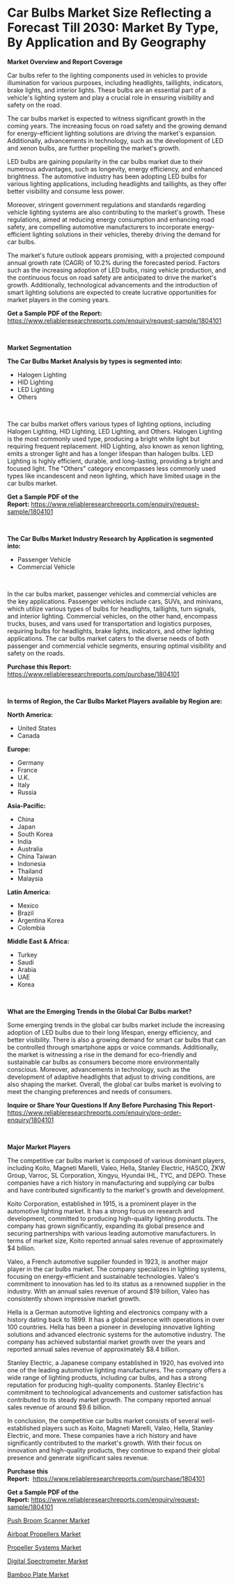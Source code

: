 <p><h1>Car Bulbs Market Size Reflecting a Forecast Till 2030: Market By Type, By Application and By Geography</h1></p><p><strong>Market Overview and Report Coverage</strong></p>
<p><p>Car bulbs refer to the lighting components used in vehicles to provide illumination for various purposes, including headlights, taillights, indicators, brake lights, and interior lights. These bulbs are an essential part of a vehicle's lighting system and play a crucial role in ensuring visibility and safety on the road.</p><p>The car bulbs market is expected to witness significant growth in the coming years. The increasing focus on road safety and the growing demand for energy-efficient lighting solutions are driving the market's expansion. Additionally, advancements in technology, such as the development of LED and xenon bulbs, are further propelling the market's growth.</p><p>LED bulbs are gaining popularity in the car bulbs market due to their numerous advantages, such as longevity, energy efficiency, and enhanced brightness. The automotive industry has been adopting LED bulbs for various lighting applications, including headlights and taillights, as they offer better visibility and consume less power.</p><p>Moreover, stringent government regulations and standards regarding vehicle lighting systems are also contributing to the market's growth. These regulations, aimed at reducing energy consumption and enhancing road safety, are compelling automotive manufacturers to incorporate energy-efficient lighting solutions in their vehicles, thereby driving the demand for car bulbs.</p><p>The market's future outlook appears promising, with a projected compound annual growth rate (CAGR) of 10.2% during the forecasted period. Factors such as the increasing adoption of LED bulbs, rising vehicle production, and the continuous focus on road safety are anticipated to drive the market's growth. Additionally, technological advancements and the introduction of smart lighting solutions are expected to create lucrative opportunities for market players in the coming years.</p></p>
<p><strong>Get a Sample PDF of the Report:</strong> <a href="https://www.reliableresearchreports.com/enquiry/request-sample/1804101">https://www.reliableresearchreports.com/enquiry/request-sample/1804101</a></p>
<p>&nbsp;</p>
<p><strong>Market Segmentation</strong></p>
<p><strong>The Car Bulbs Market Analysis by types is segmented into:</strong></p>
<p><ul><li>Halogen Lighting</li><li>HID Lighting</li><li>LED Lighting</li><li>Others</li></ul></p>
<p>&nbsp;</p>
<p><p>The car bulbs market offers various types of lighting options, including Halogen Lighting, HID Lighting, LED Lighting, and Others. Halogen Lighting is the most commonly used type, producing a bright white light but requiring frequent replacement. HID Lighting, also known as xenon lighting, emits a stronger light and has a longer lifespan than halogen bulbs. LED Lighting is highly efficient, durable, and long-lasting, providing a bright and focused light. The "Others" category encompasses less commonly used types like incandescent and neon lighting, which have limited usage in the car bulbs market.</p></p>
<p><strong>Get a Sample PDF of the Report:</strong>&nbsp;<a href="https://www.reliableresearchreports.com/enquiry/request-sample/1804101">https://www.reliableresearchreports.com/enquiry/request-sample/1804101</a></p>
<p>&nbsp;</p>
<p><strong>The Car Bulbs Market Industry Research by Application is segmented into:</strong></p>
<p><ul><li>Passenger Vehicle</li><li>Commercial Vehicle</li></ul></p>
<p>&nbsp;</p>
<p><p>In the car bulbs market, passenger vehicles and commercial vehicles are the key applications. Passenger vehicles include cars, SUVs, and minivans, which utilize various types of bulbs for headlights, taillights, turn signals, and interior lighting. Commercial vehicles, on the other hand, encompass trucks, buses, and vans used for transportation and logistics purposes, requiring bulbs for headlights, brake lights, indicators, and other lighting applications. The car bulbs market caters to the diverse needs of both passenger and commercial vehicle segments, ensuring optimal visibility and safety on the roads.</p></p>
<p><strong>Purchase this Report:</strong>&nbsp; <a href="https://www.reliableresearchreports.com/purchase/1804101">https://www.reliableresearchreports.com/purchase/1804101</a></p>
<p>&nbsp;</p>
<p><strong>In terms of Region, the Car Bulbs Market Players available by Region are:</strong></p>
<p>
    <p> <strong> North America: </strong>
        <ul>
            <li>United States</li>
            <li>Canada</li>
        </ul>
        </p> 
    <p> <strong> Europe: </strong>
        <ul>
            <li>Germany</li>
            <li>France</li>
            <li>U.K.</li>
            <li>Italy</li>
            <li>Russia</li>
        </ul>
        </p> 
    <p> <strong> Asia-Pacific: </strong>
        <ul>
            <li>China</li>
            <li>Japan</li>
            <li>South Korea</li>
            <li>India</li>
            <li>Australia</li>
            <li>China Taiwan</li>
            <li>Indonesia</li>
            <li>Thailand</li>
            <li>Malaysia</li>
        </ul>
        </p> 
    <p> <strong> Latin America: </strong>
        <ul>
            <li>Mexico</li>
            <li>Brazil</li>
            <li>Argentina Korea</li>
            <li>Colombia</li>
        </ul>
        </p> 
    <p> <strong> Middle East & Africa: </strong>
        <ul>
            <li>Turkey</li>
            <li>Saudi</li>
            <li>Arabia</li>
            <li>UAE</li>
            <li>Korea</li>
        </ul>
    </p>
    </p>
<p>&nbsp;</p>
<p><strong>What are the Emerging Trends in the Global Car Bulbs market?</strong></p>
<p><p>Some emerging trends in the global car bulbs market include the increasing adoption of LED bulbs due to their long lifespan, energy efficiency, and better visibility. There is also a growing demand for smart car bulbs that can be controlled through smartphone apps or voice commands. Additionally, the market is witnessing a rise in the demand for eco-friendly and sustainable car bulbs as consumers become more environmentally conscious. Moreover, advancements in technology, such as the development of adaptive headlights that adjust to driving conditions, are also shaping the market. Overall, the global car bulbs market is evolving to meet the changing preferences and needs of consumers.</p></p>
<p><strong>Inquire or Share Your Questions If Any Before Purchasing This Report</strong>- <a href="https://www.reliableresearchreports.com/enquiry/pre-order-enquiry/1804101">https://www.reliableresearchreports.com/enquiry/pre-order-enquiry/1804101</a></p>
<p>&nbsp;</p>
<p><strong>Major Market Players</strong></p>
<p><p>The competitive car bulbs market is composed of various dominant players, including Koito, Magneti Marelli, Valeo, Hella, Stanley Electric, HASCO, ZKW Group, Varroc, SL Corporation, Xingyu, Hyundai IHL, TYC, and DEPO. These companies have a rich history in manufacturing and supplying car bulbs and have contributed significantly to the market's growth and development.</p><p>Koito Corporation, established in 1915, is a prominent player in the automotive lighting market. It has a strong focus on research and development, committed to producing high-quality lighting products. The company has grown significantly, expanding its global presence and securing partnerships with various leading automotive manufacturers. In terms of market size, Koito reported annual sales revenue of approximately $4 billion.</p><p>Valeo, a French automotive supplier founded in 1923, is another major player in the car bulbs market. The company specializes in lighting systems, focusing on energy-efficient and sustainable technologies. Valeo's commitment to innovation has led to its status as a renowned supplier in the industry. With an annual sales revenue of around $19 billion, Valeo has consistently shown impressive market growth.</p><p>Hella is a German automotive lighting and electronics company with a history dating back to 1899. It has a global presence with operations in over 100 countries. Hella has been a pioneer in developing innovative lighting solutions and advanced electronic systems for the automotive industry. The company has achieved substantial market growth over the years and reported annual sales revenue of approximately $8.4 billion.</p><p>Stanley Electric, a Japanese company established in 1920, has evolved into one of the leading automotive lighting manufacturers. The company offers a wide range of lighting products, including car bulbs, and has a strong reputation for producing high-quality components. Stanley Electric's commitment to technological advancements and customer satisfaction has contributed to its steady market growth. The company reported annual sales revenue of around $9.6 billion.</p><p>In conclusion, the competitive car bulbs market consists of several well-established players such as Koito, Magneti Marelli, Valeo, Hella, Stanley Electric, and more. These companies have a rich history and have significantly contributed to the market's growth. With their focus on innovation and high-quality products, they continue to expand their global presence and generate significant sales revenue.</p></p>
<p><strong>Purchase this Report:</strong>&nbsp;&nbsp;<a href="https://www.reliableresearchreports.com/purchase/1804101">https://www.reliableresearchreports.com/purchase/1804101</a></p>
<p></p>
<p><strong>Get a Sample PDF of the Report:</strong>&nbsp;<a href="https://www.reliableresearchreports.com/enquiry/request-sample/1804101">https://www.reliableresearchreports.com/enquiry/request-sample/1804101</a></p>
<p><p><a href="https://www.linkedin.com/pulse/push-broom-scanner-market-share-amp-new-trends-analysis-report-tc2ke/">Push Broom Scanner Market</a></p><p><a href="https://github.com/JameTravis/Market-Research-Report-List-2/blob/main/airboat-propellers-market.md">Airboat Propellers Market</a></p><p><a href="https://github.com/amonskiyk/Market-Research-Report-List-1/blob/main/propeller-systems-market.md">Propeller Systems Market</a></p><p><a href="https://www.linkedin.com/pulse/digital-spectrometer-market-size-share-amp-trends-analysis-0nzle/">Digital Spectrometer Market</a></p><p><a href="https://medium.com/@subhamgillrp23/bamboo-plate-market-competitive-analysis-market-trends-and-forecast-to-2030-e0d6cdb695b7">Bamboo Plate Market</a></p></p>
